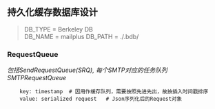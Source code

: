 ## 持久化缓存数据库设计

> DB_TYPE = Berkeley DB  
> DB_NAME = mailplus
> DB_PATH = ./.bdb/

### RequestQueue
_包括SendRequestQueue(SRQ), 每个SMTP对应的任务队列 SMTPRequestQueue_

		key: timestamp	# 因用作缓存队列，需要按照先进先出，故按插入时间戳排序
		value: serialized request	# Json序列化后的Request对象
		
